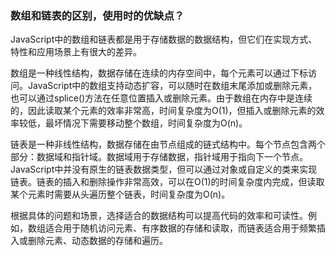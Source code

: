 ### 数组和链表的区别，使用时的优缺点？

JavaScript中的数组和链表都是用于存储数据的数据结构，但它们在实现方式、特性和应用场景上有很大的差异。

数组是一种线性结构，数据存储在连续的内存空间中，每个元素可以通过下标访问。JavaScript中的数组支持动态扩容，可以随时在数组末尾添加或删除元素，也可以通过splice()方法在任意位置插入或删除元素。由于数组在内存中是连续的，因此读取某个元素的效率非常高，时间复杂度为O(1)，但插入或删除元素的效率较低，最坏情况下需要移动整个数组，时间复杂度为O(n)。

链表是一种非线性结构，数据存储在由节点组成的链式结构中。每个节点包含两个部分：数据域和指针域。数据域用于存储数据，指针域用于指向下一个节点。JavaScript中并没有原生的链表数据类型，但可以通过对象或自定义的类来实现链表。链表的插入和删除操作非常高效，可以在O(1)的时间复杂度内完成，但读取某个元素时需要从头遍历整个链表，时间复杂度为O(n)。

根据具体的问题和场景，选择适合的数据结构可以提高代码的效率和可读性。例如，数组适合用于随机访问元素、有序数据的存储和读取，而链表适合用于频繁插入或删除元素、动态数据的存储和遍历。
